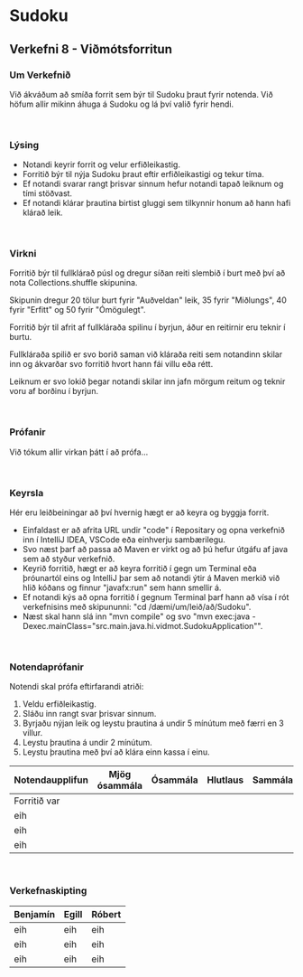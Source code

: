 # Sudoku
## Verkefni 8 - Viðmótsforritun
### Um Verkefnið
Við ákváðum að smíða forrit sem býr til Sudoku þraut fyrir notenda. Við höfum allir mikinn áhuga á Sudoku og lá því valið fyrir hendi. 

<p>&nbsp;</p>

### Lýsing
* Notandi keyrir forrit og velur erfiðleikastig.
* Forritið býr til nýja Sudoku þraut eftir erfiðleikastigi og tekur tíma.
* Ef notandi svarar rangt þrisvar sinnum hefur notandi tapað leiknum og tími stöðvast.
* Ef notandi klárar þrautina birtist gluggi sem tilkynnir honum að hann hafi klárað leik.

<p>&nbsp;</p>


### Virkni
Forritið býr til fullklárað púsl og dregur síðan reiti slembið í burt með því að nota Collections.shuffle skipunina.

Skipunin dregur 20 tölur burt fyrir "Auðveldan" leik, 35 fyrir "Miðlungs", 40 fyrir "Erfitt" og 50 fyrir "Ómögulegt".

Forritið býr til afrit af fullkláraða spilinu í byrjun, áður en reitirnir eru teknir í burtu. 

Fullkláraða spilið er svo borið saman við kláraða reiti sem notandinn skilar inn og ákvarðar svo forritið hvort hann fái villu eða rétt. 

Leiknum er svo lokið þegar notandi skilar inn jafn mörgum reitum og teknir voru af borðinu í byrjun.

<p>&nbsp;</p>

### Prófanir
Við tókum allir virkan þátt í að prófa...

<p>&nbsp;</p>

### Keyrsla
Hér eru leiðbeiningar að því hvernig hægt er að keyra og byggja forrit.
* Einfaldast er að afrita URL undir "code" í Repositary og opna verkefnið inn í IntelliJ IDEA, VSCode eða einhverju sambærilegu.
* Svo næst þarf að passa að Maven er virkt og að þú hefur útgáfu af java sem að styður verkefnið.
* Keyrið forritið, hægt er að keyra forritið í gegn um Terminal eða þróunartól eins og IntelliJ þar sem að notandi ýtir á Maven merkið við hlið kóðans og finnur "javafx:run" sem hann smellir á.
* Ef notandi kýs að opna forritið í gegnum Terminal þarf hann að vísa í rót verkefnisins með skipununni: "cd /dæmi/um/leið/að/Sudoku".
* Næst skal hann slá inn "mvn compile" og svo "mvn exec:java -Dexec.mainClass="src.main.java.hi.vidmot.SudokuApplication"".

<p>&nbsp;</p>

### Notendaprófanir
Notendi skal prófa eftirfarandi atriði:
1. Veldu erfiðleikastig.
2. Sláðu inn rangt svar þrisvar sinnum.
3. Byrjaðu nýjan leik og leystu þrautina á undir 5 mínútum með færri en 3 villur.
4. Leystu þrautina á undir 2 mínútum.
5. Leystu þrautina með því að klára einn kassa í einu.

| Notendaupplifun | Mjög ósammála | Ósammála  | Hlutlaus | Sammála | Mjög sammála |
| ------------- | :-------------: | :-------------: | :-------------: | :-------------: | :-------------: |
| Forritið var  |  |  |  |  |  |
| eih |  |  |  |  |  |
| eih |  |  |  |  |  |
| eih |  |  |  |  |  |

<p>&nbsp;</p>

### Verkefnaskipting
| Benjamín | Egill | Róbert |
| ------------- | ------------- | ------------- |
| eih | eih | eih |
| eih | eih | eih |
| eih | eih | eih |

